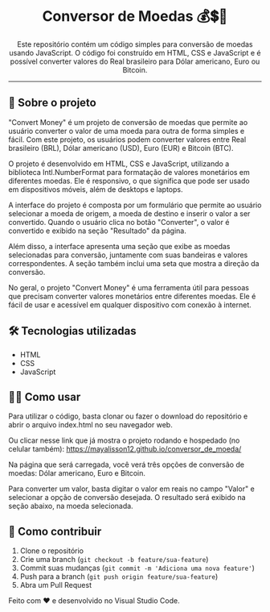 <h1 align="center">Conversor de Moedas 💰💲💱</h1>




<p align="center">
Este repositório contém um código simples para conversão de moedas usando JavaScript. O código foi construído em HTML, CSS e JavaScript e é possível converter valores do Real brasileiro para Dólar americano, Euro ou Bitcoin.
   </p>

---

## 📖 Sobre o projeto

"Convert Money" é um projeto de conversão de moedas que permite ao usuário converter o valor de uma moeda para outra de forma simples e fácil. Com este projeto, os usuários podem converter valores entre Real brasileiro (BRL), Dólar americano (USD), Euro (EUR) e Bitcoin (BTC).

O projeto é desenvolvido em HTML, CSS e JavaScript, utilizando a biblioteca Intl.NumberFormat para formatação de valores monetários em diferentes moedas. Ele é responsivo, o que significa que pode ser usado em dispositivos móveis, além de desktops e laptops.

A interface do projeto é composta por um formulário que permite ao usuário selecionar a moeda de origem, a moeda de destino e inserir o valor a ser convertido. Quando o usuário clica no botão "Converter", o valor é convertido e exibido na seção "Resultado" da página.

Além disso, a interface apresenta uma seção que exibe as moedas selecionadas para conversão, juntamente com suas bandeiras e valores correspondentes. A seção também inclui uma seta que mostra a direção da conversão.

No geral, o projeto "Convert Money" é uma ferramenta útil para pessoas que precisam converter valores monetários entre diferentes moedas. Ele é fácil de usar e acessível em qualquer dispositivo com conexão à internet.
## 🛠️ Tecnologias utilizadas

- HTML
- CSS
- JavaScript

## 📖🚀 Como usar



Para utilizar o código, basta clonar ou fazer o download do repositório e abrir o arquivo index.html no seu navegador web.

Ou clicar nesse link que já mostra o projeto rodando e hospedado (no celular também):
https://mayalisson12.github.io/conversor_de_moeda/



Na página que será carregada, você verá três opções de conversão de moedas: Dólar americano, Euro e Bitcoin.

Para converter um valor, basta digitar o valor em reais no campo "Valor" e selecionar a opção de conversão desejada. O resultado será exibido na seção abaixo, na moeda selecionada.



## 🙋 Como contribuir

1. Clone o repositório
2. Crie uma branch (`git checkout -b feature/sua-feature`)
3. Commit suas mudanças (`git commit -m 'Adiciona uma nova feature'`)
4. Push para a branch (`git push origin feature/sua-feature`)
5. Abra um Pull Request


Feito com ❤️ e desenvolvido no Visual Studio Code.
